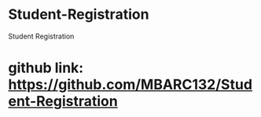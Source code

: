 # Student-Registration
Student Registration


# github link: https://github.com/MBARC132/Student-Registration